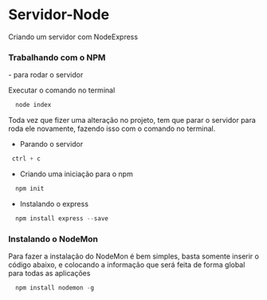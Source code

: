 <h1>Servidor-Node</h1>

 <p>Criando um servidor com NodeExpress</p>

<h3>Trabalhando com o NPM</h3>
 - para rodar o servidor
  <p>Executar o comando no terminal</p>

~~~JavaScript
  node index
~~~
 <p>Toda vez que fizer uma alteração no projeto, tem que parar o servidor para roda ele novamente, fazendo isso com o comando no terminal.</p>

  - Parando o servidor
 ~~~JavaScript
  ctrl + c
~~~

 - Criando uma iniciação para o npm
~~~JavaScript
  npm init
~~~

 - Instalando o express
~~~JavaScript
  npm install express --save
~~~

<h3>Instalando o NodeMon</h3>

Para fazer a instalação do NodeMon é bem simples, basta somente inserir o código abaixo, e colocando a informação que será feita de forma global para todas as aplicações

~~~JavaScript
  npm install nodemon -g
~~~


